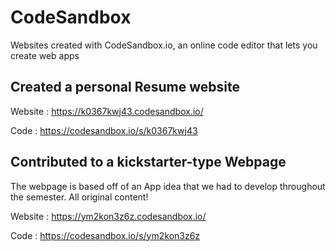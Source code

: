 # CodeSandbox

Websites created with CodeSandbox.io, an online code editor that lets you create web apps

## Created a personal Resume website

Website : https://k0367kwj43.codesandbox.io/

Code    : https://codesandbox.io/s/k0367kwj43

## Contributed to a kickstarter-type Webpage
The webpage is based off of an App idea that we had to develop throughout the semester. All original content!

Website : https://ym2kon3z6z.codesandbox.io/

Code    : https://codesandbox.io/s/ym2kon3z6z

